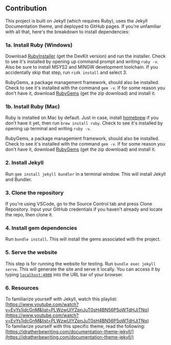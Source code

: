 ## Contribution

This project is built on Jekyll (which requires Ruby), uses the Jekyll Documentation theme, and deployed to GitHub pages. If you're unfamiliar with all that, here's the breakdown to install dependencies:

### 1a. Install Ruby (Windows)

Download [RubyInstaller](https://rubyinstaller.org/) (get the DevKit version) and run the installer. Check to see it's installed by opening up command prompt and writing `ruby -v`. Also be sure to install MSYS2 and MINGW development toolchain. If you accidentally skip that step, run `ridk install` and select 3.

RubyGems, a package management framework, should also be installed. Check to see it's installed with the command `gem -v`. If for some reason you don't have it, download [RubyGems](https://rubygems.org/pages/download) (get the zip download) and install it.
### 1b. Install Ruby (Mac)

Ruby is installed on Mac by default. Just in case, install [homebrew](https://brew.sh/) if you don't have it yet, then run `brew install ruby`. Check to see it's installed by opening up terminal and writing `ruby -v`.

RubyGems, a package management framework, should also be installed. Check to see it's installed with the command `gem -v`. If for some reason you don't have it, download [RubyGems](https://rubygems.org/pages/download) (get the zip download) and install it.

### 2. Install Jekyll

Run `gem install jekyll bundler` in a terminal window. This will install Jekyll and Bundler.

### 3. Clone the repository

If you're using VSCode, go to the Source Control tab and press Clone Repository. Input your GitHub credentials if you haven't already and locate the repo, then clone it.

### 4. Install gem dependencies

Run `bundle install`. This will install the gems associated with the project.

### 5. Serve the website

This step is for running the website for testing. Run `bundle exec jekyll serve`. This will generate the site and serve it locally. You can access it by typing [`localhost:4000`](http://localhost:4000) into the URL bar of your browser.

### 6. Resources

To familiarize yourself with Jekyll, watch this playlist: [https://www.youtube.com/watch?v=EvYs1idcGnM&list=PLWzwUIYZpnJuT0sH4BN56P5oWTdHJiTNq](https://www.youtube.com/watch?v=EvYs1idcGnM&list=PLWzwUIYZpnJuT0sH4BN56P5oWTdHJiTNq)<br>
To familiarize yourself with this specific theme, read the following: [https://idratherbewriting.com/documentation-theme-jekyll/](https://idratherbewriting.com/documentation-theme-jekyll/)